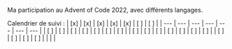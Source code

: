 ﻿Ma participation au Advent of Code 2022, avec différents langages.
 
 
Calendrier de suivi :
| [x] | [x] | [x] | [x] | [x] | [ ] | [ ] |
| --- | --- | --- | --- | --- | --- | --- |
| [ ] | [ ] | [ ] | [ ] | [ ] | [ ] | [ ] |
| [ ] | [ ] | [ ] | [ ] | [ ] | [ ] | [ ] |
| [ ] | [ ] | [ ] | [ ] |   |   |   |
